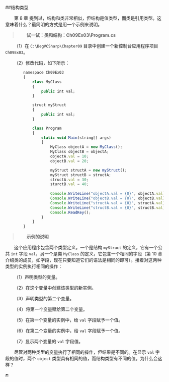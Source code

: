 ##结构类型

&emsp;&emsp;第 8 章 提到过，结构和类非常相似，但结构是值类型，而类是引用类型。这意味着什么？最简明的方式是用一个示例来说明。

>&emsp;&emsp;**试一试：类和结构：Ch09Ex03\Program.cs**

&emsp;&emsp;（1）在 `C:\BegVCSharp\Chapter09` 目录中创建一个新控制台应用程序项目 `Ch09Ex03`。

&emsp;&emsp;（2）修改代码，如下所示：

```javascript
        namespace Ch09Ex03
        {
            class MyClass
            {
                public int val;
            }

            struct myStruct
            {
                public int val;
            }

            class Program
            {
                static void Main(string[] args)
                {
                    MyClass objectA = new MyClass();
                    MyClass objectB = objectA;
                    objectA.val = 10;
                    objectB.val = 20;

                    myStruct structA = new myStruct();
                    myStruct structB = structA;
                    structA.val = 30;
                    sturctB.val = 40;
            
                    Console.WriteLine("objectA.val = {0}", objectA.val);
                    Console.WriteLine("objectB.val = {0}", objectB.val);
                    Console.WriteLine("structA.val = {0}", structA.val);
                    Console.WriteLine("structB.val = {0}", structB.val);
                    Console.ReadKey();
                }
            }
        }
```

>&emsp;&emsp;**示例的说明**

&emsp;&emsp;这个应用程序包含两个类型定义。一个是结构 `myStruct` 的定义，它有一个公共 `int` 字段 `val`，另一个是类 `MyClass` 的定义，它包含一个相同的字段（第 10 章介绍类的成员，如字段，现在只要知道它们的语法是相同的即可）。接着对这两种类型的实例执行相同的操作：

&emsp;&emsp;（1）声明类型的变量。

&emsp;&emsp;（2）在这个变量中创建该类型的新实例。

&emsp;&emsp;（3）声明类型的第二个变量。

&emsp;&emsp;（4）将第一个变量赋给第二个变量。

&emsp;&emsp;（5）在第一个变量的实例中，给 `val` 字段赋予一个值。

&emsp;&emsp;（6）在第二个变量的实例中，给 `val` 字段赋予一个值。

&emsp;&emsp;（7）显示两个变量的 `val` 字段值。

&emsp;&emsp;尽管对两种类型的变量执行了相同的操作，但结果是不同的。在显示 `val` 字段的值时，两个 `object` 类型具有相同的值，而结构类型有不同的值。为什么会这样？























🔚